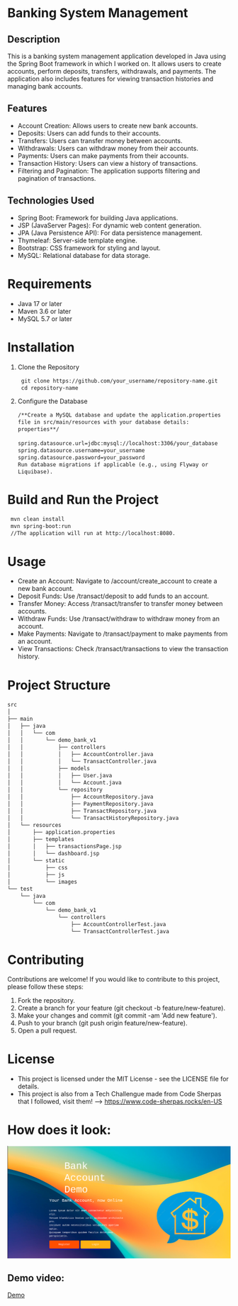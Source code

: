# Banking System Management

## Description
This is a banking system management application developed in Java using the Spring Boot framework in which I worked on. It allows users to create accounts, perform deposits, transfers, withdrawals, and payments. The application also includes features for viewing transaction histories and managing bank accounts.

## Features

* Account Creation: Allows users to create new bank accounts.
* Deposits: Users can add funds to their accounts.
* Transfers: Users can transfer money between accounts.
* Withdrawals: Users can withdraw money from their accounts.
* Payments: Users can make payments from their accounts.
* Transaction History: Users can view a history of transactions.
* Filtering and Pagination: The application supports filtering and pagination of transactions.


## Technologies Used

* Spring Boot: Framework for building Java applications.
* JSP (JavaServer Pages): For dynamic web content generation.
* JPA (Java Persistence API): For data persistence management.
* Thymeleaf: Server-side template engine.
* Bootstrap: CSS framework for styling and layout.
* MySQL: Relational database for data storage.


# Requirements

* Java 17 or later
* Maven 3.6 or later
* MySQL 5.7 or later

#  Installation

1. Clone the Repository

        git clone https://github.com/your_username/repository-name.git
        cd repository-name

2. Configure the Database

   
       /**Create a MySQL database and update the application.properties file in src/main/resources with your database details:
       properties**/
       
       spring.datasource.url=jdbc:mysql://localhost:3306/your_database
       spring.datasource.username=your_username
       spring.datasource.password=your_password
       Run database migrations if applicable (e.g., using Flyway or Liquibase).


# Build and Run the Project

     mvn clean install
     mvn spring-boot:run
     //The application will run at http://localhost:8080.



# Usage

* Create an Account: Navigate to /account/create_account to create a new bank account.
* Deposit Funds: Use /transact/deposit to add funds to an account.
* Transfer Money: Access /transact/transfer to transfer money between accounts.
* Withdraw Funds: Use /transact/withdraw to withdraw money from an account.
* Make Payments: Navigate to /transact/payment to make payments from an account.
* View Transactions: Check /transact/transactions to view the transaction history.


# Project Structure

    src
    │
    ├── main
    │   ├── java
    │   │   └── com
    │   │       └── demo_bank_v1
    │   │           ├── controllers
    │   │           │   ├── AccountController.java
    │   │           │   └── TransactController.java
    │   │           ├── models
    │   │           │   ├── User.java
    │   │           │   └── Account.java
    │   │           └── repository
    │   │               ├── AccountRepository.java
    │   │               ├── PaymentRepository.java
    │   │               ├── TransactRepository.java
    │   │               └── TransactHistoryRepository.java
    │   └── resources
    │       ├── application.properties
    │       ├── templates
    │       │   ├── transactionsPage.jsp
    │       │   └── dashboard.jsp
    │       └── static
    │           ├── css
    │           ├── js
    │           └── images
    └── test
        └── java
            └── com
                └── demo_bank_v1
                    └── controllers
                        ├── AccountControllerTest.java
                        └── TransactControllerTest.java


# Contributing

Contributions are welcome! If you would like to contribute to this project, please follow these steps:

1. Fork the repository.
2. Create a branch for your feature (git checkout -b feature/new-feature).
3. Make your changes and commit (git commit -am 'Add new feature').
4. Push to your branch (git push origin feature/new-feature).
5. Open a pull request.


# License

* This project is licensed under the MIT License - see the LICENSE file for details.
* This project is also from a Tech Challengue made from Code Sherpas that I followed, visit them! --> https://www.code-sherpas.rocks/en-US


# How does it look: 

![Image_demo](https://github.com/Ornella-Gigante/Bank_Account_Kata/blob/main/demo_image.png)


## Demo video:


[Demo](https://github.com/Ornella-Gigante/Bank_Account_Kata/blob/main/demo.webm)


  
